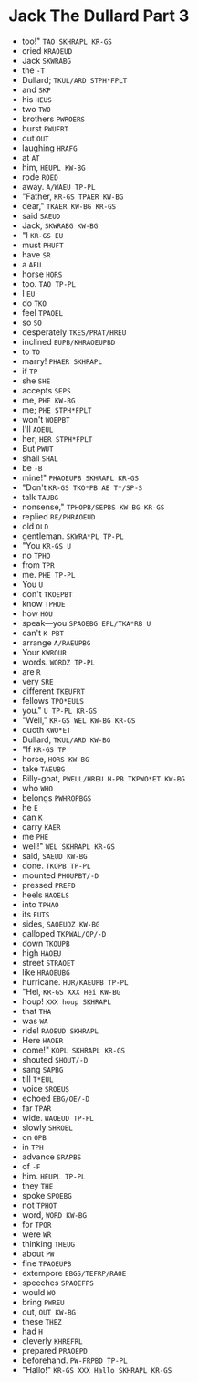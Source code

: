 # Jack The Dullard Part 3

* too!" `TAO SKHRAPL KR-GS`
* cried `KRAOEUD`
* Jack `SKWRABG`
* the `-T`
* Dullard; `TKUL/ARD STPH*FPLT`
* and `SKP`
* his `HEUS`
* two `TWO`
* brothers `PWROERS`
* burst `PWUFRT`
* out `OUT`
* laughing `HRAFG`
* at `AT`
* him, `HEUPL KW-BG`
* rode `ROED`
* away. `A/WAEU TP-PL`
* "Father, `KR-GS TPAER KW-BG`
* dear," `TKAER KW-BG KR-GS`
* said `SAEUD`
* Jack, `SKWRABG KW-BG`
* "I `KR-GS EU`
* must `PHUFT`
* have `SR`
* a `AEU`
* horse `HORS`
* too. `TAO TP-PL`
* I `EU`
* do `TKO`
* feel `TPAOEL`
* so `SO`
* desperately `TKES/PRAT/HREU`
* inclined `EUPB/KHRAOEUPBD`
* to `TO`
* marry! `PHAER SKHRAPL`
* if `TP`
* she `SHE`
* accepts `SEPS`
* me, `PHE KW-BG`
* me; `PHE STPH*FPLT`
* won't `WOEPBT`
* I'll `AOEUL`
* her; `HER STPH*FPLT`
* But `PWUT`
* shall `SHAL`
* be `-B`
* mine!" `PHAOEUPB SKHRAPL KR-GS`
* "Don't `KR-GS TKO*PB AE T*/SP-S`
* talk `TAUBG`
* nonsense," `TPHOPB/SEPBS KW-BG KR-GS`
* replied `RE/PHRAOEUD`
* old `OLD`
* gentleman. `SKWRA*PL TP-PL`
* "You `KR-GS U`
* no `TPHO`
* from `TPR`
* me. `PHE TP-PL`
* You `U`
* don't `TKOEPBT`
* know `TPHOE`
* how `HOU`
* speak—you `SPAOEBG EPL/TKA*RB U`
* can't `K-PBT`
* arrange `A/RAEUPBG`
* Your `KWROUR`
* words. `WORDZ TP-PL`
* are `R`
* very `SRE`
* different `TKEUFRT`
* fellows `TPO*EULS`
* you." `U TP-PL KR-GS`
* "Well," `KR-GS WEL KW-BG KR-GS`
* quoth `KWO*ET`
* Dullard, `TKUL/ARD KW-BG`
* "If `KR-GS TP`
* horse, `HORS KW-BG`
* take `TAEUBG`
* Billy-goat, `PWEUL/HREU H-PB TKPWO*ET KW-BG`
* who `WHO`
* belongs `PWHROPBGS`
* he `E`
* can `K`
* carry `KAER`
* me `PHE`
* well!" `WEL SKHRAPL KR-GS`
* said, `SAEUD KW-BG`
* done. `TKOPB TP-PL`
* mounted `PHOUPBT/-D`
* pressed `PREFD`
* heels `HAOELS`
* into `TPHAO`
* its `EUTS`
* sides, `SAOEUDZ KW-BG`
* galloped `TKPWAL/OP/-D`
* down `TKOUPB`
* high `HAOEU`
* street `STRAOET`
* like `HRAOEUBG`
* hurricane. `HUR/KAEUPB TP-PL`
* "Hei, `KR-GS XXX Hei KW-BG`
* houp! `XXX houp SKHRAPL`
* that `THA`
* was `WA`
* ride! `RAOEUD SKHRAPL`
* Here `HAOER`
* come!" `KOPL SKHRAPL KR-GS`
* shouted `SHOUT/-D`
* sang `SAPBG`
* till `T*EUL`
* voice `SROEUS`
* echoed `EBG/OE/-D`
* far `TPAR`
* wide. `WAOEUD TP-PL`
* slowly `SHROEL`
* on `OPB`
* in `TPH`
* advance `SRAPBS`
* of `-F`
* him. `HEUPL TP-PL`
* they `THE`
* spoke `SPOEBG`
* not `TPHOT`
* word, `WORD KW-BG`
* for `TPOR`
* were `WR`
* thinking `THEUG`
* about `PW`
* fine `TPAOEUPB`
* extempore `EBGS/TEFRP/RAOE`
* speeches `SPAOEFPS`
* would `WO`
* bring `PWREU`
* out, `OUT KW-BG`
* these `THEZ`
* had `H`
* cleverly `KHREFRL`
* prepared `PRAOEPD`
* beforehand. `PW-FRPBD TP-PL`
* "Hallo!" `KR-GS XXX Hallo SKHRAPL KR-GS`
